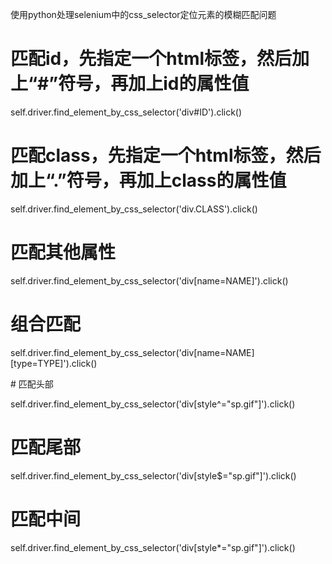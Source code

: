 使用python处理selenium中的css_selector定位元素的模糊匹配问题

# 匹配id，先指定一个html标签，然后加上“#”符号，再加上id的属性值

self.driver.find_element_by_css_selector('div#ID').click()

# 匹配class，先指定一个html标签，然后加上“.”符号，再加上class的属性值

self.driver.find_element_by_css_selector('div.CLASS').click()

# 匹配其他属性

self.driver.find_element_by_css_selector('div[name=NAME]').click()

# 组合匹配

self.driver.find_element_by_css_selector('div[name=NAME][type=TYPE]').click()

# 匹配头部

self.driver.find_element_by_css_selector('div[style^="sp.gif"]').click()

# 匹配尾部

self.driver.find_element_by_css_selector('div[style$="sp.gif"]').click()

# 匹配中间

self.driver.find_element_by_css_selector('div[style*="sp.gif"]').click()


